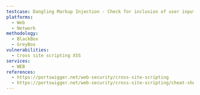 ```yaml
---
testcase: Dangling Markup Injection - Check for inclusion of user input in partially open tags, attributes, or within raw HTML where the input can "break out" of the intended context, e.g., <img alt="USERINPUT">. Web (HTTP/HTTPS) service
platforms: 
  - Web
  - Network
methodology: 
  - BlackBox
  - GreyBox
vulnerabilities:
  - Cross site scripting XSS
services:
  - WEB
references:
  - https://portswigger.net/web-security/cross-site-scripting
  - https://portswigger.net/web-security/cross-site-scripting/cheat-sheet
---
```


